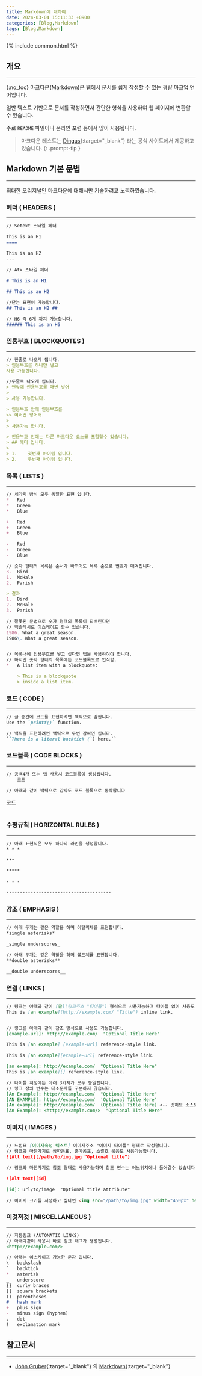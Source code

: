 ```yaml
---
title: Markdown에 대하여
date: 2024-03-04 15:11:33 +0900
categories: [Blog,Markdown]
tags: [Blog,Markdown]
---
```

{% include common.html  %}


## 개요
---

{:no_toc}
마크다운(Markdown)은 웹에서 문서를 쉽게 작성할 수 있는 경량 마크업 언어입니다. 

일반 텍스트 기반으로 문서를 작성하면서 간단한 형식을 사용하여 웹 페이지에 변환할 수 있습니다. 

주로 `README` 파일이나 온라인 포럼 등에서 많이 사용됩니다.

> 마크다운 테스트는 [Dingus]{:target="_blank"} 라는 공식 사이트에서 제공하고 있습니다.
{: .prompt-tip }

## Markdown 기본 문법
---
최대한 오리지널인 마크다운에 대해서만 기술하려고 노력하였습니다.

### 헤더 ( HEADERS )
---

```md
// Setext 스타일 헤더

This is an H1
====

This is an H2
---

// Atx 스타일 헤더
 
# This is an H1

## This is an H2

//닫는 표현이 가능합니다.
## This is an H2 ##

// H6 즉 6개 까지 가능합니다.
###### This is an H6
```


### 인용부호 ( BLOCKQUOTES )
---

```md
// 한줄로 나오게 됩니다.
> 인용부호를 하나만 넣고 
사용 가능합니다.

//두줄로 나오게 됩니다.
> 맨앞에 인용부호를 매번 넣어 
>
> 사용 가능합니다.

> 인용부호 안에 인용부호를 
>> 여러번 넣어서
> 
> 사용가능 합니다. 

> 인용부호 안에는 다른 마크다운 요소를 포함할수 있습니다.
> ## 헤더 입니다.
> 
> 1.    첫번째 아이템 입니다.
> 2.    두번째 아이템 입니다.

```


### 목록 ( LISTS )
---

```md
// 세가지 방식 모두 동일한 표현 입니다.
*   Red
*   Green
*   Blue

+   Red
+   Green
+   Blue

-   Red
-   Green
-   Blue

// 숫자 형태의 목록은 순서가 바뀌어도 목록 순으로 번호가 매겨집니다.
3.  Bird
1.  McHale
2.  Parish

> 결과
1.  Bird
2.  McHale
3.  Parish

// 잘못된 문법으로 숫자 형태의 목록이 되버린다면
// 백슬레시로 이스케이프 할수 있습니다.
1986. What a great season.
1986\. What a great season.


// 목록내에 인용부호를 넣고 싶다면 탭을 사용하여야 합니다.
// 하지만 숫자 형태의 목록에는 코드블록으로 인식함.
*   A list item with a blockquote:

    > This is a blockquote
    > inside a list item.

```

### 코드 ( CODE )
---

```md
// 글 중간에 코드를 표현하려면 백틱으로 감쌉니다.
Use the `printf()` function.

// 백틱을 표현하려면 백틱으로 두번 감싸면 됩니다.
``There is a literal backtick (`) here.``

```

### 코드블록 ( CODE BLOCKS )
---

```md
// 공백4개 또는 탭 사용시 코드블록이 생성됩니다.
    코드

// 아래와 같이 백틱으로 감싸도 코드 블록으로 동작합니다
```
 코드
```

```

### 수평규칙 ( HORIZONTAL RULES )
---

```md
// 아래 표현식은 모두 하나의 라인을 생성합니다.
* * *

***

*****

- - -

---------------------------------------

```

### 강조 ( EMPHASIS )
---

```md
// 아래 두개는 같은 역할을 하며 이탤릭체를 표현합니다.
*single asterisks*

_single underscores_

// 아래 두개는 같은 역할을 하며 볼드체를 표현합니다.
**double asterisks**

__double underscores__

```


### 연결 ( LINKS )
---

```md
// 링크는 아래와 같이 [글](링크주소 "타이틀") 형식으로 사용가능하며 타이틀 없이 사용도 가능합니다.
This is [an example](http://example.com/ "Title") inline link.


// 링크를 아래와 같이 참조 방식으로 사용도 가능합니다.
[example-url]: http://example.com/  "Optional Title Here"

This is [an example] [example-url] reference-style link.

This is [an example][example-url] reference-style link.

[an example]: http://example.com/  "Optional Title Here"
This is [an example][] reference-style link.

// 타이틀 지정에는 아래 3가지가 모두 동일합니다.
// 링크 정의 변수는 대소문자를 구분하지 않습니다.
[An Example]: http://example.com/  "Optional Title Here"
[AN EXAMPLE]: http://example.com/  'Optional Title Here'
[An example]: http://example.com/  (Optional Title Here) <-- 깃허브 소스보기에서는 타이틀동작함 그러나 현재 테마에서는 타이틀이 동작안함
[An Example]: <http://example.com/>  "Optional Title Here"

```

### 이미지 ( IMAGES )
---

```md
// 느낌표 [이미지속성 텍스트] 이미지주소 "이미지 타이틀" 형태로 작성합니다.
// 링크와 마찬가지로 쌍따옴표, 홑따옴표, 소괄호 묶음도 사용가능합니다.
![Alt text](/path/to/img.jpg "Optional title")

// 링크와 마찬가지로 참조 형태로 사용가능하며 참조 변수는 어느위치에나 들어갈수 있습니다.

![Alt text][id]

[id]: url/to/image  "Optional title attribute"

// 이미지 크기를 지정하고 싶다면 <img src="/path/to/img.jpg" width="450px" height="300px" > 태그를 사용해야 합니다.

```

### 이것저것 ( MISCELLANEOUS )
---

```md
// 자동링크 (AUTOMATIC LINKS)
// 아래와같이 사용시 바로 링크 태그가 생성됩니다.
<http://example.com/>

// 아래는 이스케이프 가능한 문자 입니다.
\   backslash
`   backtick
*   asterisk
_   underscore
{}  curly braces
[]  square brackets
()  parentheses
#   hash mark
+   plus sign
-   minus sign (hyphen)
.   dot
!   exclamation mark

```

## 참고문서
---
* [John Gruber]{:target="_blank"} 의 [Markdown]{:target="_blank"}


[John Gruber]:https://en.wikipedia.org/wiki/John_Gruber "존 그루버 위키"
[Markdown]:https://daringfireball.net/projects/markdown/syntax "존 그루버의 공식 마크다운 사이트"
[Dingus]:https://daringfireball.net/projects/markdown/dingus "존 그루버의 테스트사이트"

